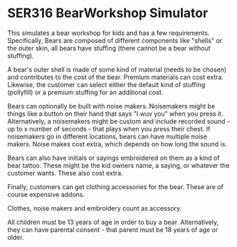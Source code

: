 # SER316 BearWorkshop Simulator
This simulates a bear workshop for kids and has a few requirements.
Specifically, Bears are composed of different components like "shells" or the 
outer skin, all bears have stuffing (there cannot be a bear without stuffing). 

A bear's outer shell is made of some kind of material (needs to be chosen) and contributes to the cost of the bear. Premium materials can cost extra.
Likewise, the customer can select either the default kind of stuffing (pollyfill)
or a premium stuffing for an additional cost.

Bears can optionally be built with noise makers. Noisemakers might be things like 
a button on their hand that says "I wuv you" when you press it. Alternatively, 
a noisemakers might be custom and include recorded sound - up to x number of 
seconds - that plays when you press their chest. If noisemakers go in different 
locations, bears can have multiple noise makers. Noise makes cost extra, which depends on how long the sound is. 

Bears can also have initials or sayings embroidered on them as a kind of bear 
tattoo. These might be the kid owners name, a saying, or whatever the customer 
wants. These also cost extra. 

Finally, customers can get clothing accessories for the bear. These are of course 
expensive addons.

Clothes, noise makers and embroidery count as accessory. 

All children must be 13 years of age in order to buy a bear. Alternatively, they 
can have parental consent - that parent must be 18 years of age or older.


 